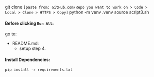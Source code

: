 git clone ```[paste from: GitHub.com/Repo you want to work on > Code > Local > Clone > HTTPS > Copy]```
python -m venv .venv
source script3.sh

#### Before clicking `Run All`:
go to:
- README.md:
    - setup step 4.


#### Install Dependencies:
`pip install -r requirements.txt`